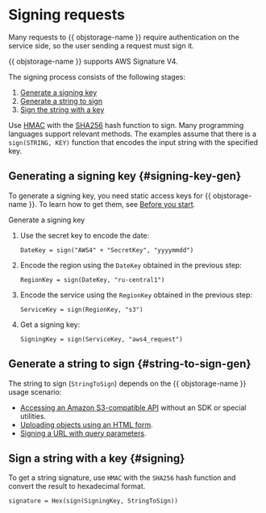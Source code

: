 # Signing requests

Many requests to {{ objstorage-name }} require authentication on the service side, so the user sending a request must sign it.

{{ objstorage-name }} supports AWS Signature V4.

The signing process consists of the following stages:

1. [Generate a signing key](#signing-key-gen)
2. [Generate a string to sign](#string-to-sign-gen)
3. [Sign the string with a key](#signing)

Use [HMAC](https://en.wikipedia.org/wiki/HMAC) with the [SHA256](https://en.wikipedia.org/wiki/SHA-2) hash function to sign. Many programming languages support relevant methods. The examples assume that there is a `sign(STRING, KEY)` function that encodes the input string with the specified key.

## Generating a signing key {#signing-key-gen}

To generate a signing key, you need static access keys for {{ objstorage-name }}. To learn how to get them, see [Before you start](./index.md#before-you-begin).

Generate a signing key

1. Use the secret key to encode the date:

    ```
    DateKey = sign("AWS4" + "SecretKey", "yyyymmdd")
    ```

2. Encode the region using the `DateKey` obtained in the previous step:

    ```
    RegionKey = sign(DateKey, "ru-central1")
    ```

3. Encode the service using the `RegionKey` obtained in the previous step:

    ```
    ServiceKey = sign(RegionKey, "s3")
    ```

4. Get a signing key:

    ```
    SigningKey = sign(ServiceKey, "aws4_request")
    ```

## Generate a string to sign {#string-to-sign-gen}

The string to sign (`StringToSign`) depends on the {{ objstorage-name }} usage scenario:

- [Accessing an Amazon S3-compatible API](./index.md) without an SDK or special utilities.
- [Uploading objects using an HTML form](../concepts/presigned-post-forms.md).
- [Signing a URL with query parameters](../concepts/pre-signed-urls.md).

## Sign a string with a key {#signing}

To get a string signature, use `HMAC` with the `SHA256` hash function and convert the result to hexadecimal format.

```
signature = Hex(sign(SigningKey, StringToSign))
```

